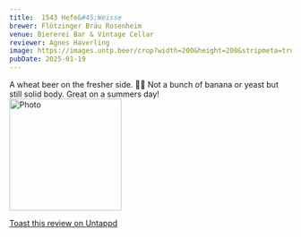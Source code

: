```yaml
---
title:  1543 Hefe&#45;Weisse
brewer: Flötzinger Bräu Rosenheim
venue: Biererei Bar & Vintage Cellar
reviewer: Agnes Haverling
image: https://images.untp.beer/crop?width=200&height=200&stripmeta=true&url=https://untappd.s3.amazonaws.com/photos/2025_01_19/4a5b39a71d28a0adffd4ee2b9c138cfa_c_1451127677_raw.jpg
pubDate: 2025-01-19
---
```


A wheat beer on the fresher side. 🍻🌾 Not a bunch of banana or yeast but still solid body. Great on a summers day!
						  <br />
						  <img height="200" width="200" src="https://images.untp.beer/crop?width=200&height=200&stripmeta=true&url=https://untappd.s3.amazonaws.com/photos/2025_01_19/4a5b39a71d28a0adffd4ee2b9c138cfa_c_1451127677_raw.jpg" alt="Photo">
						
[Toast this review on Untappd](https://untappd.com/user/&#45;Spacebacon&#45;/checkin/1451127677)
